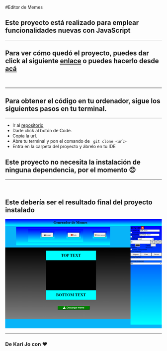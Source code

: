 #Editor de Memes

## Este proyecto está realizado para emplear funcionalidades nuevas con JavaScript 

***

## Para ver cómo quedó el proyecto, puedes dar click al siguiente [enlace](https://karijofre.github.io/Editor-de-memes/) o puedes hacerlo desde [acá](https://vigorous-mcnulty-98ca20.netlify.app/)
<br>

***
## Para obtener el código en tu ordenador, sigue los siguientes pasos en tu terminal.
***

- Ir al [repositorio](https://karijofre.github.io/Editor-de-memes/)
- Darle click al botón de Code.
- Copia la url.
- Abre tu terminal y pon el comando de ``` git clone <url>```
- Entra en la carpeta del proyecto y ábrelo en tu IDE

## Este proyecto no necesita la instalación de ninguna dependencia, por el momento 😊

***
<br>

## Este debería ser el resultado final del proyecto instalado

![imágen](./screencapture.png)

***

### De Kari Jo con ❤
